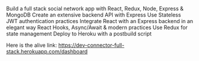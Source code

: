 Build a full stack social network app with React, Redux, Node, Express & MongoDB
Create an extensive backend API with Express
Use Stateless JWT authentication practices
Integrate React with an Express backend in an elegant way
React Hooks, Async/Await & modern practices
Use Redux for state management
Deploy to Heroku with a postbuild script

Here is the alive link: https://dev-connector-full-stack.herokuapp.com/dashboard
 
